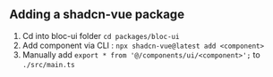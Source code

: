 ## Adding a shadcn-vue package

1. Cd into bloc-ui folder 
`cd packages/bloc-ui`
2. Add component via CLI : `npx shadcn-vue@latest add <component>`
3. Manually add `export * from '@/components/ui/<component>';` to `./src/main.ts`